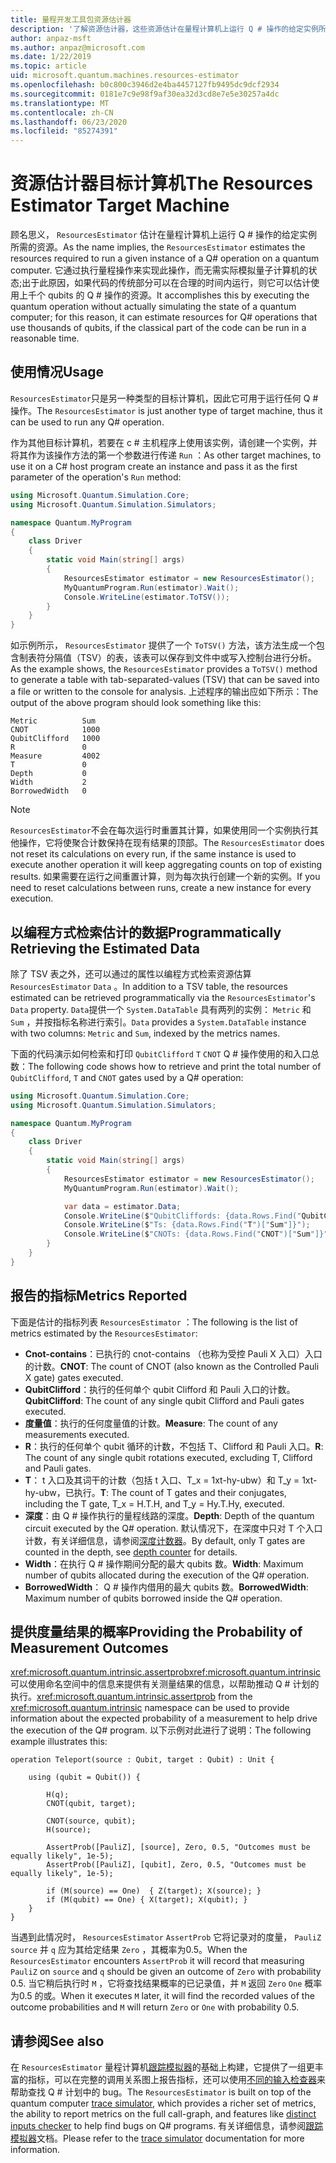 ```yaml
---
title: 量程开发工具包资源估计器
description: '了解资源估计器，这些资源估计在量程计算机上运行 Q # 操作的给定实例所需的资源。'
author: anpaz-msft
ms.author: anpaz@microsoft.com
ms.date: 1/22/2019
ms.topic: article
uid: microsoft.quantum.machines.resources-estimator
ms.openlocfilehash: b0c800c3946d2e4ba4457127fb9495dc9dcf2934
ms.sourcegitcommit: 0181e7c9e98f9af30ea32d3cd8e7e5e30257a4dc
ms.translationtype: MT
ms.contentlocale: zh-CN
ms.lasthandoff: 06/23/2020
ms.locfileid: "85274391"
---
```

# <a name="the-resources-estimator-target-machine"></a><span data-ttu-id="62ef1-103">资源估计器目标计算机</span><span class="sxs-lookup"><span data-stu-id="62ef1-103">The Resources Estimator Target Machine</span></span>

<span data-ttu-id="62ef1-104">顾名思义， `ResourcesEstimator` 估计在量程计算机上运行 Q # 操作的给定实例所需的资源。</span><span class="sxs-lookup"><span data-stu-id="62ef1-104">As the name implies, the `ResourcesEstimator` estimates the resources required to run a given instance of a Q# operation on a quantum computer.</span></span>
<span data-ttu-id="62ef1-105">它通过执行量程操作来实现此操作，而无需实际模拟量子计算机的状态;出于此原因，如果代码的传统部分可以在合理的时间内运行，则它可以估计使用上千个 qubits 的 Q # 操作的资源。</span><span class="sxs-lookup"><span data-stu-id="62ef1-105">It accomplishes this by executing the quantum operation without actually simulating the state of a quantum computer; for this reason, it can estimate resources for Q# operations that use thousands of qubits, if the classical part of the code can be run in a reasonable time.</span></span>

## <a name="usage"></a><span data-ttu-id="62ef1-106">使用情况</span><span class="sxs-lookup"><span data-stu-id="62ef1-106">Usage</span></span>

<span data-ttu-id="62ef1-107">`ResourcesEstimator`只是另一种类型的目标计算机，因此它可用于运行任何 Q # 操作。</span><span class="sxs-lookup"><span data-stu-id="62ef1-107">The `ResourcesEstimator` is just another type of target machine, thus it can be used to run any Q# operation.</span></span> 

<span data-ttu-id="62ef1-108">作为其他目标计算机，若要在 c # 主机程序上使用该实例，请创建一个实例，并将其作为该操作方法的第一个参数进行传递 `Run` ：</span><span class="sxs-lookup"><span data-stu-id="62ef1-108">As other target machines, to use it on a C# host program create an instance and pass it as the first parameter of the operation's `Run` method:</span></span>

```csharp
using Microsoft.Quantum.Simulation.Core;
using Microsoft.Quantum.Simulation.Simulators;

namespace Quantum.MyProgram
{
    class Driver
    {
        static void Main(string[] args)
        {
            ResourcesEstimator estimator = new ResourcesEstimator();
            MyQuantumProgram.Run(estimator).Wait();
            Console.WriteLine(estimator.ToTSV());
        }
    }
}
```

<span data-ttu-id="62ef1-109">如示例所示， `ResourcesEstimator` 提供了一个 `ToTSV()` 方法，该方法生成一个包含制表符分隔值（TSV）的表，该表可以保存到文件中或写入控制台进行分析。</span><span class="sxs-lookup"><span data-stu-id="62ef1-109">As the example shows, the `ResourcesEstimator` provides a `ToTSV()` method to generate a table with tab-separated-values (TSV) that can be saved into a file or written to the console for analysis.</span></span> <span data-ttu-id="62ef1-110">上述程序的输出应如下所示：</span><span class="sxs-lookup"><span data-stu-id="62ef1-110">The output of the above program should look something like this:</span></span>

```Output
Metric          Sum
CNOT            1000
QubitClifford   1000
R               0
Measure         4002
T               0
Depth           0
Width           2
BorrowedWidth   0
```

> [!NOTE]
> <span data-ttu-id="62ef1-111">`ResourcesEstimator`不会在每次运行时重置其计算，如果使用同一个实例执行其他操作，它将使聚合计数保持在现有结果的顶部。</span><span class="sxs-lookup"><span data-stu-id="62ef1-111">The `ResourcesEstimator` does not reset its calculations on every run, if the same instance is used to execute another operation it will keep aggregating counts on top of existing results.</span></span>
> <span data-ttu-id="62ef1-112">如果需要在运行之间重置计算，则为每次执行创建一个新的实例。</span><span class="sxs-lookup"><span data-stu-id="62ef1-112">If you need to reset calculations between runs, create a new instance for every execution.</span></span>


## <a name="programmatically-retrieving-the-estimated-data"></a><span data-ttu-id="62ef1-113">以编程方式检索估计的数据</span><span class="sxs-lookup"><span data-stu-id="62ef1-113">Programmatically Retrieving the Estimated Data</span></span>

<span data-ttu-id="62ef1-114">除了 TSV 表之外，还可以通过的属性以编程方式检索资源估算 `ResourcesEstimator` `Data` 。</span><span class="sxs-lookup"><span data-stu-id="62ef1-114">In addition to a TSV table, the resources estimated can be retrieved programmatically via the `ResourcesEstimator`'s `Data` property.</span></span> <span data-ttu-id="62ef1-115">`Data`提供一个 `System.DataTable` 具有两列的实例： `Metric` 和 `Sum` ，并按指标名称进行索引。</span><span class="sxs-lookup"><span data-stu-id="62ef1-115">`Data` provides a `System.DataTable` instance with two columns: `Metric` and `Sum`, indexed by the metrics names.</span></span>

<span data-ttu-id="62ef1-116">下面的代码演示如何检索和打印 `QubitClifford` `T` `CNOT` Q # 操作使用的和入口总数：</span><span class="sxs-lookup"><span data-stu-id="62ef1-116">The following code shows how to retrieve and print the total number of `QubitClifford`, `T` and `CNOT` gates used by a Q# operation:</span></span>

```csharp
using Microsoft.Quantum.Simulation.Core;
using Microsoft.Quantum.Simulation.Simulators;

namespace Quantum.MyProgram
{
    class Driver
    {
        static void Main(string[] args)
        {
            ResourcesEstimator estimator = new ResourcesEstimator();
            MyQuantumProgram.Run(estimator).Wait();

            var data = estimator.Data;
            Console.WriteLine($"QubitCliffords: {data.Rows.Find("QubitClifford")["Sum"]}");
            Console.WriteLine($"Ts: {data.Rows.Find("T")["Sum"]}");
            Console.WriteLine($"CNOTs: {data.Rows.Find("CNOT")["Sum"]}");
        }
    }
}
```

## <a name="metrics-reported"></a><span data-ttu-id="62ef1-117">报告的指标</span><span class="sxs-lookup"><span data-stu-id="62ef1-117">Metrics Reported</span></span>

<span data-ttu-id="62ef1-118">下面是估计的指标列表 `ResourcesEstimator` ：</span><span class="sxs-lookup"><span data-stu-id="62ef1-118">The following is the list of metrics estimated by the `ResourcesEstimator`:</span></span>

* <span data-ttu-id="62ef1-119">__Cnot-contains__：已执行的 cnot-contains （也称为受控 Pauli X 入口）入口的计数。</span><span class="sxs-lookup"><span data-stu-id="62ef1-119">__CNOT__: The count of CNOT (also known as the Controlled Pauli X gate) gates executed.</span></span>
* <span data-ttu-id="62ef1-120">__QubitClifford__：执行的任何单个 qubit Clifford 和 Pauli 入口的计数。</span><span class="sxs-lookup"><span data-stu-id="62ef1-120">__QubitClifford__: The count of any single qubit Clifford and Pauli gates executed.</span></span>
* <span data-ttu-id="62ef1-121">__度量值__：执行的任何度量值的计数。</span><span class="sxs-lookup"><span data-stu-id="62ef1-121">__Measure__:  The count of any measurements executed.</span></span>
* <span data-ttu-id="62ef1-122">__R__：执行的任何单个 qubit 循环的计数，不包括 T、Clifford 和 Pauli 入口。</span><span class="sxs-lookup"><span data-stu-id="62ef1-122">__R__: The count of any single qubit rotations executed, excluding T, Clifford and Pauli gates.</span></span>
* <span data-ttu-id="62ef1-123">__T__： t 入口及其词干的计数（包括 t 入口、T_x = 1xt-hy-ubw）和 T_y = 1xt-hy-ubw，已执行。</span><span class="sxs-lookup"><span data-stu-id="62ef1-123">__T__: The count of T gates and their conjugates, including the T gate, T_x = H.T.H, and T_y = Hy.T.Hy, executed.</span></span>
* <span data-ttu-id="62ef1-124">__深度__：由 Q # 操作执行的量程线路的深度。</span><span class="sxs-lookup"><span data-stu-id="62ef1-124">__Depth__: Depth of the quantum circuit executed by the Q# operation.</span></span> <span data-ttu-id="62ef1-125">默认情况下，在深度中只对 T 个入口计数，有关详细信息，请参阅[深度计数器](xref:microsoft.quantum.machines.qc-trace-simulator.depth-counter)。</span><span class="sxs-lookup"><span data-stu-id="62ef1-125">By default, only T gates are counted in the depth, see [depth counter](xref:microsoft.quantum.machines.qc-trace-simulator.depth-counter) for details.</span></span>
* <span data-ttu-id="62ef1-126">__Width__：在执行 Q # 操作期间分配的最大 qubits 数。</span><span class="sxs-lookup"><span data-stu-id="62ef1-126">__Width__: Maximum number of qubits allocated during the execution of the Q# operation.</span></span>
* <span data-ttu-id="62ef1-127">__BorrowedWidth__： Q # 操作内借用的最大 qubits 数。</span><span class="sxs-lookup"><span data-stu-id="62ef1-127">__BorrowedWidth__: Maximum number of qubits borrowed inside the Q# operation.</span></span>


## <a name="providing-the-probability-of-measurement-outcomes"></a><span data-ttu-id="62ef1-128">提供度量结果的概率</span><span class="sxs-lookup"><span data-stu-id="62ef1-128">Providing the Probability of Measurement Outcomes</span></span>

<span data-ttu-id="62ef1-129"><xref:microsoft.quantum.intrinsic.assertprob><xref:microsoft.quantum.intrinsic>可以使用命名空间中的信息来提供有关测量结果的信息，以帮助推动 Q # 计划的执行。</span><span class="sxs-lookup"><span data-stu-id="62ef1-129"><xref:microsoft.quantum.intrinsic.assertprob> from the <xref:microsoft.quantum.intrinsic> namespace can be used to provide information about the expected probability of a measurement to help drive the execution of the Q# program.</span></span> <span data-ttu-id="62ef1-130">以下示例对此进行了说明：</span><span class="sxs-lookup"><span data-stu-id="62ef1-130">The following example illustrates this:</span></span>

```qsharp
operation Teleport(source : Qubit, target : Qubit) : Unit {

    using (qubit = Qubit()) {

        H(q);
        CNOT(qubit, target);

        CNOT(source, qubit);
        H(source);

        AssertProb([PauliZ], [source], Zero, 0.5, "Outcomes must be equally likely", 1e-5);
        AssertProb([PauliZ], [qubit], Zero, 0.5, "Outcomes must be equally likely", 1e-5);

        if (M(source) == One)  { Z(target); X(source); }
        if (M(qubit) == One) { X(target); X(qubit); }
    }
}
```

<span data-ttu-id="62ef1-131">当遇到此情况时， `ResourcesEstimator` `AssertProb` 它将记录对的度量， `PauliZ` `source` 并 `q` 应为其给定结果 `Zero` ，其概率为0.5。</span><span class="sxs-lookup"><span data-stu-id="62ef1-131">When the `ResourcesEstimator` encounters `AssertProb` it will record that measuring `PauliZ` on `source` and `q` should be given an outcome of `Zero` with probability 0.5.</span></span> <span data-ttu-id="62ef1-132">当它稍后执行时 `M` ，它将查找结果概率的已记录值，并 `M` 返回 `Zero` `One` 概率为0.5 的或。</span><span class="sxs-lookup"><span data-stu-id="62ef1-132">When it executes `M` later, it will find the recorded values of the outcome probabilities and `M` will return `Zero` or `One` with probability 0.5.</span></span>


## <a name="see-also"></a><span data-ttu-id="62ef1-133">请参阅</span><span class="sxs-lookup"><span data-stu-id="62ef1-133">See also</span></span>

<span data-ttu-id="62ef1-134">在 `ResourcesEstimator` 量程计算机[跟踪模拟器](xref:microsoft.quantum.machines.qc-trace-simulator.intro)的基础上构建，它提供了一组更丰富的指标，可以在完整的调用关系图上报告指标，还可以使用[不同的输入检查器](xref:microsoft.quantum.machines.qc-trace-simulator.distinct-inputs)来帮助查找 Q # 计划中的 bug。</span><span class="sxs-lookup"><span data-stu-id="62ef1-134">The `ResourcesEstimator` is built on top of the quantum computer [trace simulator](xref:microsoft.quantum.machines.qc-trace-simulator.intro), which provides a richer set of metrics, the ability to report metrics on the full call-graph, and features like [distinct inputs checker](xref:microsoft.quantum.machines.qc-trace-simulator.distinct-inputs) to help find bugs on Q# programs.</span></span> <span data-ttu-id="62ef1-135">有关详细信息，请参阅[跟踪模拟器](xref:microsoft.quantum.machines.qc-trace-simulator.intro)文档。</span><span class="sxs-lookup"><span data-stu-id="62ef1-135">Please refer to the [trace simulator](xref:microsoft.quantum.machines.qc-trace-simulator.intro) documentation for more information.</span></span>

